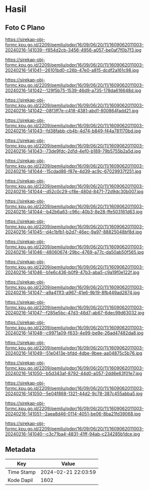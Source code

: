 # Hasil

## Foto C Plano

https://sirekap-obj-formc.kpu.go.id/2209/pemilu/pdpr/16/09/06/20/11/1609062011003-20240216-141039--f854d2cb-3456-4956-a057-be0af7f0b7f3.jpg

https://sirekap-obj-formc.kpu.go.id/2209/pemilu/pdpr/16/09/06/20/11/1609062011003-20240216-141041--26101bd0-c26b-47e0-a815-dcdf2a161c98.jpg

https://sirekap-obj-formc.kpu.go.id/2209/pemilu/pdpr/16/09/06/20/11/1609062011003-20240216-141042--129f5b75-1539-46d9-a735-178da616648d.jpg

https://sirekap-obj-formc.kpu.go.id/2209/pemilu/pdpr/16/09/06/20/11/1609062011003-20240216-141042--08f3ff7e-c418-4381-abd1-800864fadd21.jpg

https://sirekap-obj-formc.kpu.go.id/2209/pemilu/pdpr/16/09/06/20/11/1609062011003-20240216-141043--fd38fabb-cb4b-4d74-b849-f44a781170bd.jpg

https://sirekap-obj-formc.kpu.go.id/2209/pemilu/pdpr/16/09/06/20/11/1609062011003-20240216-141043--73de9fdc-2d1d-4ef0-b189-79b5755b2a5d.jpg

https://sirekap-obj-formc.kpu.go.id/2209/pemilu/pdpr/16/09/06/20/11/1609062011003-20240216-141044--15cdad86-f87e-4d39-ac9c-67029937f251.jpg

https://sirekap-obj-formc.kpu.go.id/2209/pemilu/pdpr/16/09/06/20/11/1609062011003-20240216-141044--d52c0c29-cf8e-480d-8471-72d9dc30b007.jpg

https://sirekap-obj-formc.kpu.go.id/2209/pemilu/pdpr/16/09/06/20/11/1609062011003-20240216-141044--b42b6a63-c96c-40b3-8e28-ffe503161d63.jpg

https://sirekap-obj-formc.kpu.go.id/2209/pemilu/pdpr/16/09/06/20/11/1609062011003-20240216-141045--d4c1bfb1-b2d7-46ec-9a97-88825048bf8d.jpg

https://sirekap-obj-formc.kpu.go.id/2209/pemilu/pdpr/16/09/06/20/11/1609062011003-20240216-141046--48060674-29bc-4769-a77c-da50ab50f565.jpg

https://sirekap-obj-formc.kpu.go.id/2209/pemilu/pdpr/16/09/06/20/11/1609062011003-20240216-141046--b1e6c436-b0f9-47b3-aba5-c9a19f0e122f.jpg

https://sirekap-obj-formc.kpu.go.id/2209/pemilu/pdpr/16/09/06/20/11/1609062011003-20240216-141047--a9a411f3-a967-41e6-9b19-8fb449ad2674.jpg

https://sirekap-obj-formc.kpu.go.id/2209/pemilu/pdpr/16/09/06/20/11/1609062011003-20240216-141047--f285e5bc-47d3-46d7-ab67-6dec99d63032.jpg

https://sirekap-obj-formc.kpu.go.id/2209/pemilu/pdpr/16/09/06/20/11/1609062011003-20240216-141048--c9971a09-f633-4e99-be9e-26ad47482da8.jpg

https://sirekap-obj-formc.kpu.go.id/2209/pemilu/pdpr/16/09/06/20/11/1609062011003-20240216-141049--51e0413e-bfdd-4dbe-9bee-aa04875c5b76.jpg

https://sirekap-obj-formc.kpu.go.id/2209/pemilu/pdpr/16/09/06/20/11/1609062011003-20240216-141050--b5d343af-8792-44d0-a057-2dd6e63f01e7.jpg

https://sirekap-obj-formc.kpu.go.id/2209/pemilu/pdpr/16/09/06/20/11/1609062011003-20240216-141050--5e04f868-1321-44d2-9c78-387c455abba5.jpg

https://sirekap-obj-formc.kpu.go.id/2209/pemilu/pdpr/16/09/06/20/11/1609062011003-20240216-141051--2aea8d46-0114-4051-be06-8ba21fd39068.jpg

https://sirekap-obj-formc.kpu.go.id/2209/pemilu/pdpr/16/09/06/20/11/1609062011003-20240216-141040--c3c71ba4-4831-41ff-94ab-c234285b1dce.jpg


## Metadata

| Key        | Value               |
| ---------- | ------------------- |
| Time Stamp | 2024-02-21 22:03:59 |
| Kode Dapil | 1602                |



